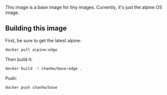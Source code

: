 
This image is a base image for tiny images. Currently, it's just the alpine OS image.

## Building this image

First, be sure to get the latest alpine:

```sh
docker pull alpine:edge
```

Then build it:

```sh
docker build -t chanhw/base:edge .
```

Push:

```sh
docker push chanhw/base
```
